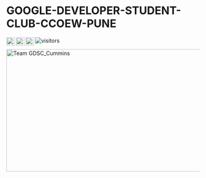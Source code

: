 # GOOGLE-DEVELOPER-STUDENT-CLUB-CCOEW-PUNE

![visitors](https://visitor-badge.glitch.me/badge?page_id=Google-Developer-Student-Club-CCOEW..github&left_color=green&right_color=red)
 <a href="https://www.instagram.com/gdsc_cummins/">
  <img align="left" alt="GDSC_CUMMINS Instagram" width="22px" src="https://raw.githubusercontent.com/hussainweb/hussainweb/main/icons/instagram.png" />
</a>
<a href="https://mobile.twitter.com/GDSC_Cummins">
  <img align="left" alt="GDSC_Cummins | Twitter" width="22px" src="https://raw.githubusercontent.com/peterthehan/peterthehan/master/assets/twitter.svg" />
</a>
<a href="https://www.linkedin.com/company/developer-students-club-ccoew/">
  <img align="left" alt="GDSC_Cummins LinkedIN" width="22px" src="https://raw.githubusercontent.com/peterthehan/peterthehan/master/assets/linkedin.svg" />
</a>   

<img alt="Team GDSC_Cummins" src="https://github.com/Google-Developer-Student-Club-CCOEW/.github/blob/main/image.jpg?raw=true" width="600" height="320" />
  
